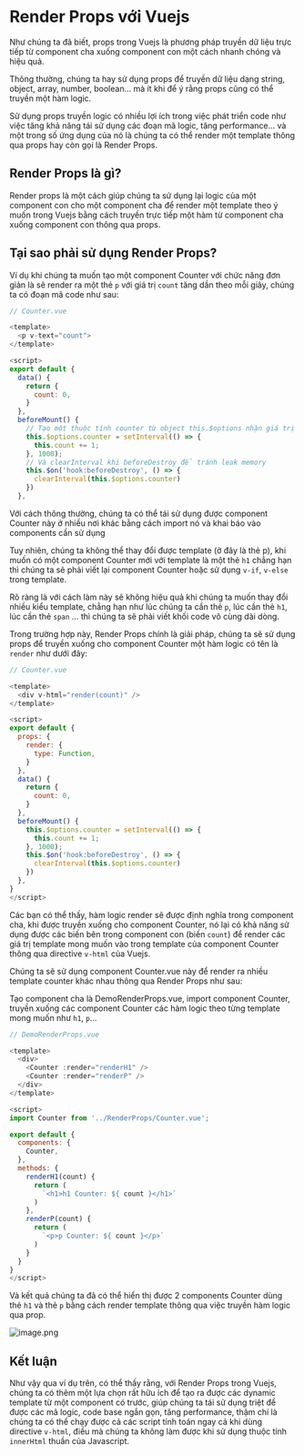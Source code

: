 # Render Props với Vuejs

Như chúng ta đã biết, props trong Vuejs là phương pháp truyền dữ liệu trực tiếp từ component cha xuống component con một cách nhanh chóng và hiệu quả.

Thông thường, chúng ta hay sử dụng props để truyền dữ liệu dạng string, object, array, number, boolean… mà ít khi để ý rằng props cũng có thể truyền một hàm logic.

Sử dụng props truyền logic có nhiều lợi ích trong việc phát triển code như việc tăng khả năng tái sử dụng các đoạn mã logic, tăng performance… và một trong số ứng dụng của nó là chúng ta có thể render một template thông qua props hay còn gọi là Render Props.
## Render Props là gì?

Render props là một cách giúp chúng ta sử dụng lại logic của một component con cho một component cha để render một template theo ý muốn trong Vuejs bằng cách truyền trực tiếp một hàm từ component cha xuống component con thông qua props.
## Tại sao phải sử dụng Render Props?

Ví dụ khi chúng ta muốn tạo một component Counter với chức năng đơn giản là sẽ render ra một thẻ `p` với giá trị `count` tăng dần theo mỗi giây, chúng ta có đoạn mã code như sau: 

``` javascript
// Counter.vue

<template>
  <p v-text="count">
</template>

<script>
export default {
  data() {
    return {
      count: 0,
    }
  },
  beforeMount() {
    // Tạo một thuộc tính counter từ object this.$options nhận giá trị setInterval
    this.$options.counter = setInterval(() => {
      this.count += 1;
    }, 1000); 
    // Và clearInterval khi beforeDestroy để tránh leak memory
    this.$on('hook:beforeDestroy', () => {
      clearInterval(this.$options.counter)
    })
  },
```
Với cách thông thường, chúng ta có thể tái sử dụng được component Counter này ở nhiều nơi khác bằng cách import nó và khai báo vào components cần sử dụng

Tuy nhiên, chúng ta không thể thay đổi được template (ở đây là thẻ p), khi muốn có một component Counter mới với template là một thẻ `h1` chẳng hạn thì chúng ta sẽ phải viết lại component Counter hoặc sử dụng `v-if`, `v-else` trong template. 

Rõ ràng là với cách làm này sẽ không hiệu quả khi chúng ta muốn thay đổi nhiều kiểu template, chẳng hạn như lúc chúng ta cần thẻ `p`, lúc cần thẻ `h1`, lúc cần thẻ `span` … thì chúng ta sẽ phải viết khối code vô cùng dài dòng.

Trong trường hợp này, Render Props chính là giải pháp, chúng ta sẽ sử dụng props để truyền xuống cho component Counter một hàm logic có tên là `render` như dưới đây: 


``` javascript
// Counter.vue

<template>
  <div v-html="render(count)" />
</template>

<script>
export default {
  props: {
    render: {
      type: Function,
    }
  },
  data() {
    return {
      count: 0,
    }
  },
  beforeMount() {
    this.$options.counter = setInterval(() => {
      this.count += 1;
    }, 1000); 
    this.$on('hook:beforeDestroy', () => {
      clearInterval(this.$options.counter)
    })
  },
}
</script>
```

Các bạn có thể thấy, hàm logic render sẽ được định nghĩa trong component cha, khi được truyền xuống cho component Counter, nó lại có khả năng sử dụng được các biến bên trong component con (biến `count`) để render các giá trị template mong muốn vào trong template của component Counter thông qua directive `v-html` của Vuejs.

Chúng ta sẽ sử dụng component Counter.vue này để render ra nhiều template counter khác nhau thông qua Render Props như sau: 

Tạo component cha là DemoRenderProps.vue, import component Counter, truyền xuống các component Counter các hàm logic theo từng template mong muốn như `h1`, `p`…

``` javascript
// DemoRenderProps.vue

<template>
  <div>
    <Counter :render="renderH1" />
    <Counter :render="renderP" />
  </div>
</template>

<script>
import Counter from '../RenderProps/Counter.vue';

export default {
  components: {
    Counter,
  },
  methods: {  
    renderH1(count) {
      return (
        `<h1>h1 Counter: ${ count }</h1>`
      )
    },
    renderP(count) {
      return (
        `<p>p Counter: ${ count }</p>`
      )
    }
  }
}
</script>
```

Và kết quả chúng ta đã có thể hiển thị được 2 components Counter dùng thẻ `h1` và thẻ `p` bằng cách render template thông qua việc truyền hàm logic qua prop.

![image.png](https://images.viblo.asia/552cd970-83a5-4bcc-bc13-413c16eba9f4.png)


## Kết luận

Như vậy qua ví dụ trên, có thể thấy rằng, với Render Props trong Vuejs, chúng ta có thêm một lựa chọn rất hữu ích để tạo ra được các dynamic template từ một component có trước, giúp chúng ta tái sử dụng triệt để được các mã logic, code base ngắn gọn, tăng performance, thậm chí là chúng ta có thể chạy được cả các script tính toán ngay cả khi dùng directive `v-html`, điều mà chúng ta không làm được khi sử dụng thuộc tính `innerHtml` thuần của Javascript.

